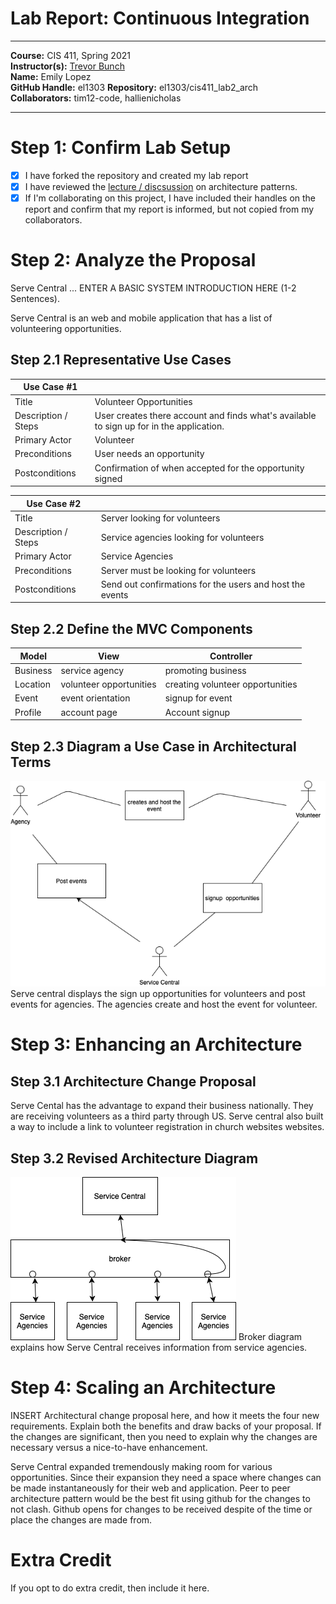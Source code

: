 # Lab Report: Continuous Integration
___
**Course:** CIS 411, Spring 2021  
**Instructor(s):** [Trevor Bunch](https://github.com/trevordbunch)  
**Name:** Emily Lopez  
**GitHub Handle:** el1303
**Repository:** el1303/cis411_lab2_arch  
**Collaborators:** tim12-code, hallienicholas
___

# Step 1: Confirm Lab Setup
- [X] I have forked the repository and created my lab report
- [X] I have reviewed the [lecture / discsussion](../assets/04p1_SolutionArchitectures.pdf) on architecture patterns.
- [X] If I'm collaborating on this project, I have included their handles on the report and confirm that my report is informed, but not copied from my collaborators.

# Step 2: Analyze the Proposal
Serve Central ... ENTER A BASIC SYSTEM INTRODUCTION HERE (1-2 Sentences).

Serve Central is an web and mobile application that has a list of volunteering opportunities. 

## Step 2.1 Representative Use Cases  

| Use Case #1 | |
|---|---|
| Title | Volunteer Opportunities|
| Description / Steps | User creates there account and finds what's available to sign up for in the application. |
| Primary Actor | Volunteer |
| Preconditions | User needs an opportunity |
| Postconditions | Confirmation of when accepted for the opportunity signed|

| Use Case #2 | |
|---|---|
| Title | Server looking for volunteers|
| Description / Steps | Service agencies looking for volunteers |
| Primary Actor | Service Agencies |
| Preconditions | Server must be looking for volunteers |
| Postconditions | Send out confirmations for the users and host the events|


## Step 2.2 Define the MVC Components

| Model | View | Controller |
|---|---|---|
| Business | service agency | promoting business |
| Location | volunteer opportunities | creating volunteer opportunities |
| Event | event orientation | signup for event |
| Profile | account page | Account signup |

## Step 2.3 Diagram a Use Case in Architectural Terms
![ArchDia](../assets/DiagramArch.png) 
Serve central displays the sign up opportunities for volunteers and post events for agencies. The agencies create and host the event for volunteer.

# Step 3: Enhancing an Architecture

## Step 3.1 Architecture Change Proposal

Serve Cental has the advantage to expand their business nationally. They are receiving volunteers as a third party through US. Serve central also built a way to include a link to volunteer registration in church websites websites. 


## Step 3.2 Revised Architecture Diagram
![broker](../assets/Broker.png)
Broker diagram explains how Serve Central receives information from service agencies.

# Step 4: Scaling an Architecture
INSERT Architectural change proposal here, and how it meets the four new requirements.  Explain both the benefits and draw backs of your proposal.  If the changes are significant, then you need to explain why the changes are necessary versus a nice-to-have enhancement.

Serve Central expanded tremendously making room for various opportunities. Since their expansion they need a space where changes can be made instantaneously for their web and application. Peer to peer architecture pattern would be the best fit using github for the changes to not clash. Github opens for changes to be received despite of the time or place the changes are made from.


# Extra Credit
If you opt to do extra credit, then include it here.